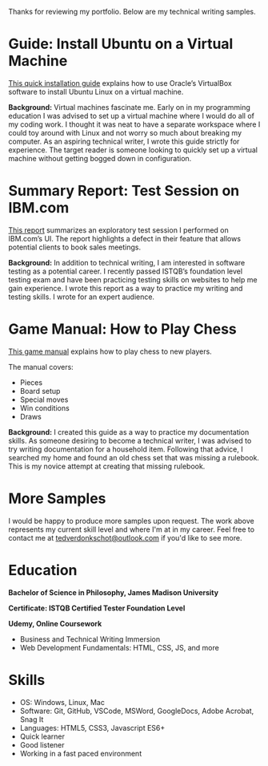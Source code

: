 Thanks for reviewing my portfolio. Below are my technical writing samples.

# Guide: Install Ubuntu on a Virtual Machine

[This quick installation guide]() explains how to use Oracle’s VirtualBox software to install Ubuntu Linux on a virtual machine. 

**Background:** Virtual machines fascinate me. Early on in my programming education I was advised to set up a virtual machine where I would do all of my coding work. I thought it was neat to have a separate workspace where I could toy around with Linux and not worry so much about breaking my computer. As an aspiring technical writer, I wrote this guide strictly for experience. The target reader is someone looking to quickly set up a virtual machine without getting bogged down in configuration.

# Summary Report: Test Session on IBM.com

[This report]() summarizes an exploratory test session I performed on IBM.com’s UI. The report highlights a defect in their feature that allows potential clients to book sales meetings.

**Background:** In addition to technical writing, I am interested in software testing as a potential career. I recently passed ISTQB’s foundation level testing exam and have been practicing testing skills on websites to help me gain experience. I wrote this report as a way to practice my writing and testing skills. I wrote for an expert audience.

# Game Manual: How to Play Chess

[This game manual]() explains how to play chess to new players. 

The manual covers:
- Pieces
- Board setup
- Special moves
- Win conditions
- Draws

**Background:** I created this guide as a way to practice my documentation skills. As someone desiring to become a technical writer, I was advised to try writing documentation for a household item. Following that advice, I searched my home and found an old chess set that was missing a rulebook. This is my novice attempt at creating that missing rulebook. 

# More Samples
I would be happy to produce more samples upon request. The work above represents my current skill level and where I'm at in my career. Feel free to contact me at tedverdonkschot@outlook.com if you'd like to see more.

# Education
**Bachelor of Science in Philosophy, James Madison University**

**Certificate: ISTQB Certified Tester Foundation Level**

**Udemy, Online Coursework** 
- Business and Technical Writing Immersion
- Web Development Fundamentals: HTML, CSS, JS, and more

# Skills
- OS: Windows, Linux, Mac
- Software: Git, GitHub, VSCode, MSWord, GoogleDocs, Adobe Acrobat, Snag It
- Languages: HTML5, CSS3, Javascript ES6+
- Quick learner
- Good listener
- Working in a fast paced environment
